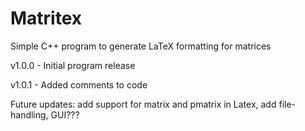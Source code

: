 # Matritex
Simple C++ program to generate LaTeX formatting for matrices

v1.0.0 - Initial program release

v1.0.1 - Added comments to code

Future updates:  add support for matrix and pmatrix in Latex, add file-handling, GUI???
